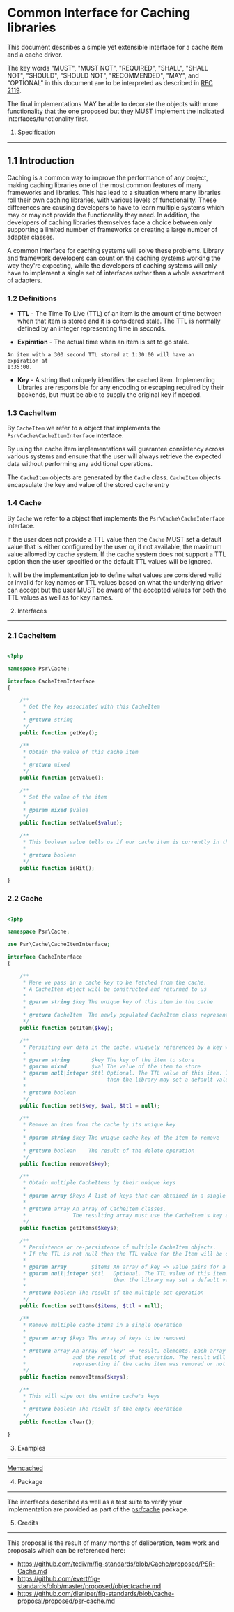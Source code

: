 Common Interface for Caching libraries
================

This document describes a simple yet extensible interface for a cache item and
a cache driver.

The key words "MUST", "MUST NOT", "REQUIRED", "SHALL", "SHALL NOT", "SHOULD",
"SHOULD NOT", "RECOMMENDED", "MAY", and "OPTIONAL" in this document are to be
interpreted as described in [RFC 2119][].

The final implementations MAY be able to decorate the objects with more
functionality that the one proposed but they MUST implement the indicated
interfaces/functionality first.

[RFC 2119]: http://tools.ietf.org/html/rfc2119

1. Specification
-----------------

## 1.1 Introduction

Caching is a common way to improve the performance of any project, making
caching libraries one of the most common features of many frameworks and
libraries. This has lead to a situation where many libraries roll their own
caching libraries, with various levels of functionality. These differences are
causing developers to have to learn multiple systems which may or may not
provide the functionality they need. In addition, the developers of caching
libraries themselves face a choice between only supporting a limited number
of frameworks or creating a large number of adapter classes.

A common interface for caching systems will solve these problems. Library and
framework developers can count on the caching systems working the way they're
expecting, while the developers of caching systems will only have to implement
a single set of interfaces rather than a whole assortment of adapters.

### 1.2 Definitions

*    **TTL** - The Time To Live (TTL) of an item is the amount of time between
when that item is stored and it is considered stale. The TTL is normally defined
by an integer representing time in seconds.

*    **Expiration** - The actual time when an item is set to go stale. 

    An item with a 300 second TTL stored at 1:30:00 will have an expiration at
    1:35:00.

*    **Key** - A string that uniquely identifies the cached item. Implementing
Libraries are responsible for any encoding or escaping required by their
backends, but must be able to supply the original key if needed.

### 1.3 CacheItem

By `CacheItem` we refer to a object that implements the
`Psr\Cache\CacheItemInterface` interface.

By using the cache item implementations will guarantee consistency across
various systems and ensure that the user will always retrieve the expected
data without performing any additional operations.

The `CacheItem` objects are generated by the `Cache` class. `CacheItem` objects
encapsulate the key and value of the stored cache entry

### 1.4 Cache

By `Cache` we refer to a object that implements the `Psr\Cache\CacheInterface`
interface.

If the user does not provide a TTL value then the `Cache` MUST set a default
value that is either configured by the user or, if not available, the maximum
value allowed by cache system. If the cache system does not support a TTL
option then the user specified or the default TTL values will be ignored.

It will be the implementation job to define what values are considered valid
or invalid for key names or TTL values based on what the underlying driver can
accept but the user MUST be aware of the accepted values for both the TTL
values as well as for key names.

2. Interfaces
----------

### 2.1 CacheItem

```php

<?php

namespace Psr\Cache;

interface CacheItemInterface
{

    /**
     * Get the key associated with this CacheItem
     *
     * @return string
     */
    public function getKey();

    /**
     * Obtain the value of this cache item
     *
     * @return mixed
     */
    public function getValue();

    /**
     * Set the value of the item
     *
     * @param mixed $value
     */
    public function setValue($value);

    /**
     * This boolean value tells us if our cache item is currently in the cache or not
     *
     * @return boolean
     */
    public function isHit();

}

```

### 2.2 Cache

```php

<?php

namespace Psr\Cache;

use Psr\Cache\CacheItemInterface;

interface CacheInterface
{

    /**
     * Here we pass in a cache key to be fetched from the cache.
     * A CacheItem object will be constructed and returned to us
     *
     * @param string $key The unique key of this item in the cache
     *
     * @return CacheItem  The newly populated CacheItem class representing the stored data in the cache
     */
    public function getItem($key);

    /**
     * Persisting our data in the cache, uniquely referenced by a key with an optional expiration TTL time.
     *
     * @param string       $key The key of the item to store
     * @param mixed        $val The value of the item to store
     * @param null|integer $ttl Optional. The TTL value of this item. If no value is sent and the driver supports TTL
     *                          then the library may set a default value for it or let the driver take care of that.
     *
     * @return boolean
     */
    public function set($key, $val, $ttl = null);

    /**
     * Remove an item from the cache by its unique key
     *
     * @param string $key The unique cache key of the item to remove
     *
     * @return boolean    The result of the delete operation
     */
    public function remove($key);

    /**
     * Obtain multiple CacheItems by their unique keys
     *
     * @param array $keys A list of keys that can obtained in a single operation.
     *
     * @return array An array of CacheItem classes.
     *               The resulting array must use the CacheItem's key as the associative key for the array.
     */
    public function getItems($keys);

    /**
     * Persistence or re-persistence of multiple CacheItem objects.
     * If the TTL is not null then the TTL value for the Item will be overwritten either by this new TTL value
     *
     * @param array        $items An array of key => value pairs for a multiple-set operation.
     * @param null|integer $ttl   Optional. The TTL value of this item. If no value is sent and the driver supports TTL
     *                            then the library may set a default value for it or let the driver take care of that.
     *
     * @return boolean The result of the multiple-set operation
     */
    public function setItems($items, $ttl = null);

    /**
     * Remove multiple cache items in a single operation
     *
     * @param array $keys The array of keys to be removed
     *
     * @return array An array of 'key' => result, elements. Each array row has the key being deleted
     *               and the result of that operation. The result will be a boolean of true or false
     *               representing if the cache item was removed or not
     */
    public function removeItems($keys);

    /**
     * This will wipe out the entire cache's keys
     *
     * @return boolean The result of the empty operation
     */
    public function clear();

}

```

3. Examples
-----------
[Memcached](https://gist.github.com/dragoonis/6b28ae75f141aab552e5)

4. Package
----------

The interfaces described as well as a test suite to verify your implementation
are provided as part of the [psr/cache](https://packagist.org/packages/psr/cache) package.

5. Credits
----------

This proposal is the result of many months of deliberation, team work and proposals which can be referenced here:

 * https://github.com/tedivm/fig-standards/blob/Cache/proposed/PSR-Cache.md
 * https://github.com/evert/fig-standards/blob/master/proposed/objectcache.md
 * https://github.com/dlsniper/fig-standards/blob/cache-proposal/proposed/psr-cache.md
